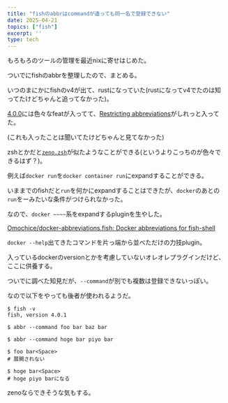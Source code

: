 ```yaml
---
title: "fishのabbrはcommandが違っても同一名で登録できない"
date: 2025-04-21
topics: ["fish"]
excerpt: ''
type: tech
---
```


もろもろのツールの管理を最近nixに寄せはじめた。

ついでにfishのabbrを整理したので、まとめる。

いつのまにかにfishのv4が出て、rustになっていた(rustになってv4でたのは知ってたけどちゃんと追ってなかった)。

[4.0.0](https://github.com/fish-shell/fish-shell/releases/tag/4.0.0)には色々なfeatが入ってて、[Restricting abbreviations](https://github.com/fish-shell/fish-shell/pull/10452)がしれっと入ってた。

(これも入ったことは聞いてたけどちゃんと見てなかった)

zshとかだと[`zeno.zsh`](https://github.com/yuki-yano/zeno.zsh)が似たようなことができる(というよりこっちのが色々できるはず？)。

例えば`docker run`を`docker container run`にexpandすることができる。

いままでのfishだと`run`を何かにexpandすることはできたが、`docker`のあとの`run`をーみたいな条件がつけられなかった。

なので、`docker ~~~~`系をexpandするpluginを生やした。

[Omochice/docker-abbreviations.fish: Docker abbreviations for fish-shell](https://github.com/Omochice/docker-abbreviations.fish)

`docker --help`出てきたコマンドを片っ端から並べただけの力技plugin。

入っているdockerのversionとかを考慮していないオレオレプラグインだけど、ここに供養する。

ついでに調べた知見だが、`--command`が別でも複数は登録できないっぽい。

なので以下をやっても後者が使われるようだ。

```fish
$ fish -v
fish, version 4.0.1

$ abbr --command foo bar baz bar

$ abbr --command hoge bar piyo bar

$ foo bar<Space>
# 展開されない

$ hoge bar<Space>
# hoge piyo barになる
```

zenoならできそうな気もする。

